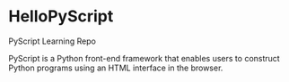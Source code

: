 # HelloPyScript
PyScript Learning Repo


PyScript is a Python front-end framework that enables users to construct Python programs using an HTML interface in the browser.

